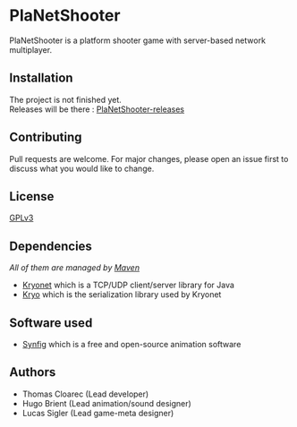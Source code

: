 # PlaNetShooter
PlaNetShooter is a platform shooter game with server-based network multiplayer.

## Installation
The project is not finished yet.\
Releases will be there : [PlaNetShooter-releases](https://github.com/ThomasCloarec/PlaNetShooter/releases)

## Contributing
Pull requests are welcome. For major changes, please open an issue first to discuss what you would like to change.

## License
[GPLv3](https://github.com/ThomasCloarec/PlaNetShooter/blob/master/LICENSE)

## Dependencies
*All of them are managed by [Maven](https://maven.apache.org/)*
- [Kryonet](https://github.com/EsotericSoftware/kryonet) which is a TCP/UDP client/server library for Java
- [Kryo](https://github.com/EsotericSoftware/kryo) which is the serialization library used by Kryonet

## Software used
- [Synfig](https://www.synfig.org/) which is a free and open-source animation software

## Authors
- Thomas Cloarec (Lead developer)
- Hugo Brient (Lead animation/sound designer)
- Lucas Sigler (Lead game-meta designer)
